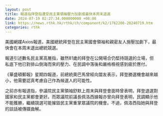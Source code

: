 ```yaml
---
layout: post
title: 報道指拜登指遭受民主黨領袖壓力加劇或最快本周末退選
date: 2024-07-19 02:27:34.000000000 +08:00
link: https://news.rthk.hk/rthk/ch/component/k2/1762200-20240719.htm
categories: rthk
---
```


美國網媒Axios報道，美國總統拜登在民主黨國會領袖和親密友人施壓加劇下，最快會在本周末退出總統競選。

報道引述數名民主黨高層指，雖然81歲的拜登在公開場合仍堅持競選的立場，但私底下他已對排山倒海而來的壓力、在民調中落後和嚴格檢視感到疲於應付。

《華盛頓郵報》星期四報道，前總統奧巴馬曾經向盟友表示，拜登勝選機會越來越小，他需要認真考慮自己作為候選人的可能性。

之前亦有報道指，參議院民主黨領袖舒默上周末與拜登會面時曾表明，拜登退選對國家和民主黨都會更好。而眾議院前議長佩洛西據報亦曾向拜登表明，民調顯示他不能獲勝，繼續競選可能摧毀民主黨重掌眾議院的機會。不過，佩洛西指她與拜登的談話被傳媒曲解。
